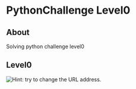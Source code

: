 # PythonChallenge Level0

## About
Solving python challenge level0

## Level0 
![](/Users/ostrich/Downloads/git/python_challenge/solve/level0/calc.jpg 'Hint: try to change the URL
address.')

